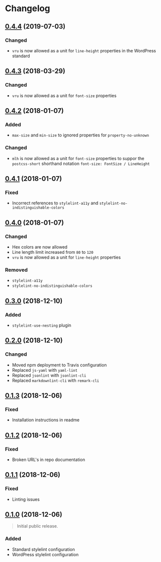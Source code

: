 # Changelog

## [0.4.4][] (2019-07-03)

### Changed
- `vru` is now allowed as a unit for `line-height` properties in the WordPress
  standard

## [0.4.3][] (2018-03-29)

### Changed
- `vru` is now allowed as a unit for `font-size` properties

## [0.4.2][] (2018-01-07)

### Added
- `max-size` and `min-size` to ignored properties for `property-no-unknown`

### Changed
- `mlh` is now allowed as a unit for `font-size` properties to suppor the
  `postcss-short` shorthand notation `font-size: FontSize / LineHeight`

## [0.4.1][] (2018-01-07)

### Fixed
- Incorrect references to `stylelint-a11y` and `stylelint-no-indistinguishable-colors`

## [0.4.0][] (2018-01-07)

### Changed
- Hex colors are now allowed
- Line length limit increased from `80` to `120`
- `vru` is now allowed as a unit for `line-height` properties

### Removed
- `stylelint-a11y`
- `stylelint-no-indistinguishable-colors`

## [0.3.0][] (2018-12-10)

### Added
- `stylelint-use-nesting` plugin

## [0.2.0][] (2018-12-10)

### Changed
- Moved npm deployment to Travis configuration
- Replaced `js-yaml` with `yaml-lint`
- Replaced `jsonlint` with `jsonlint-cli`
- Replaced `markdownlint-cli` with `remark-cli`

## [0.1.3][] (2018-12-06)

### Fixed
- Installation instructions in readme

## [0.1.2][] (2018-12-06)

### Fixed
- Broken URL's in repo documentation

## [0.1.1][] (2018-12-06)

### Fixed
- Linting issues

## [0.1.0][] (2018-12-06)

> Initial public release.

### Added
- Standard stylelint configuration
- WordPress stylelint configuration

[0.4.4]: https://github.com/mgsisk/eslint-config/compare/v0.4.3...v0.4.4
[0.4.3]: https://github.com/mgsisk/eslint-config/compare/v0.4.2...v0.4.3
[0.4.2]: https://github.com/mgsisk/eslint-config/compare/v0.4.1...v0.4.2
[0.4.1]: https://github.com/mgsisk/eslint-config/compare/v0.4.0...v0.4.1
[0.4.0]: https://github.com/mgsisk/eslint-config/compare/v0.3.0...v0.4.0
[0.3.0]: https://github.com/mgsisk/eslint-config/compare/v0.2.0...v0.3.0
[0.2.0]: https://github.com/mgsisk/eslint-config/compare/v0.1.3...v0.2.0
[0.1.3]: https://github.com/mgsisk/eslint-config/compare/v0.1.2...v0.1.3
[0.1.2]: https://github.com/mgsisk/eslint-config/compare/v0.1.1...v0.1.2
[0.1.1]: https://github.com/mgsisk/eslint-config/compare/v0.1.0...v0.1.1
[0.1.0]: https://github.com/mgsisk/stylelint-config/tree/v0.1.0
